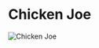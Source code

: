 # Chicken Joe
![Chicken Joe](https://github.com/CGavinMullis/Oliran-Github/blob/main/Characters/NPCs/Generic-NPCs/Chicken-Joe/Chicken-Joe.png)